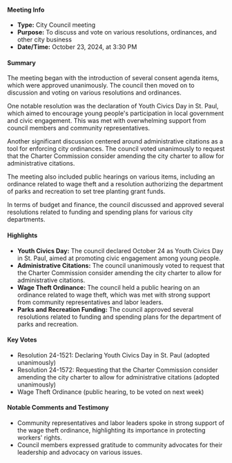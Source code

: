 #### Meeting Info
- **Type:** City Council meeting
- **Purpose:** To discuss and vote on various resolutions, ordinances, and other city business
- **Date/Time:** October 23, 2024, at 3:30 PM

#### Summary

The meeting began with the introduction of several consent agenda items, which were approved unanimously. The council then moved on to discussion and voting on various resolutions and ordinances.

One notable resolution was the declaration of Youth Civics Day in St. Paul, which aimed to encourage young people's participation in local government and civic engagement. This was met with overwhelming support from council members and community representatives.

Another significant discussion centered around administrative citations as a tool for enforcing city ordinances. The council voted unanimously to request that the Charter Commission consider amending the city charter to allow for administrative citations.

The meeting also included public hearings on various items, including an ordinance related to wage theft and a resolution authorizing the department of parks and recreation to set tree planting grant funds.

In terms of budget and finance, the council discussed and approved several resolutions related to funding and spending plans for various city departments.

#### Highlights

* **Youth Civics Day:** The council declared October 24 as Youth Civics Day in St. Paul, aimed at promoting civic engagement among young people.
* **Administrative Citations:** The council unanimously voted to request that the Charter Commission consider amending the city charter to allow for administrative citations.
* **Wage Theft Ordinance:** The council held a public hearing on an ordinance related to wage theft, which was met with strong support from community representatives and labor leaders.
* **Parks and Recreation Funding:** The council approved several resolutions related to funding and spending plans for the department of parks and recreation.

#### Key Votes

* Resolution 24-1521: Declaring Youth Civics Day in St. Paul (adopted unanimously)
* Resolution 24-1572: Requesting that the Charter Commission consider amending the city charter to allow for administrative citations (adopted unanimously)
* Wage Theft Ordinance (public hearing, to be voted on next week)

#### Notable Comments and Testimony

* Community representatives and labor leaders spoke in strong support of the wage theft ordinance, highlighting its importance in protecting workers' rights.
* Council members expressed gratitude to community advocates for their leadership and advocacy on various issues.

